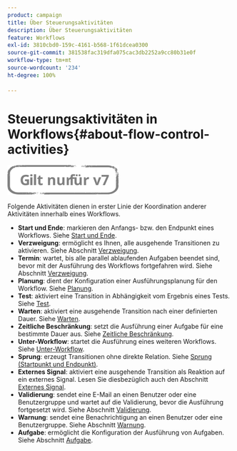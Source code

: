 ```yaml
---
product: campaign
title: Über Steuerungsaktivitäten
description: Über Steuerungsaktivitäten
feature: Workflows
exl-id: 3810cbd0-159c-4161-b568-1f61dcea0300
source-git-commit: 381538fac319dfa075cac3db2252a9cc80b31e0f
workflow-type: tm+mt
source-wordcount: '234'
ht-degree: 100%

---
```


# Steuerungsaktivitäten in Workflows{#about-flow-control-activities}

![](../../assets/v7-only.svg)

Folgende Aktivitäten dienen in erster Linie der Koordination anderer Aktivitäten innerhalb eines Workflows.

* **Start und Ende**: markieren den Anfangs- bzw. den Endpunkt eines Workflows. Siehe [Start und Ende](start-and-end.md).
* **Verzweigung**: ermöglicht es Ihnen, alle ausgehende Transitionen zu aktivieren. Siehe Abschnitt [Verzweigung](fork.md).
* **Termin**: wartet, bis alle parallel ablaufenden Aufgaben beendet sind, bevor mit der Ausführung des Workflows fortgefahren wird. Siehe Abschnitt [Verzweigung](fork.md).
* **Planung**: dient der Konfiguration einer Ausführungsplanung für den Workflow. Siehe [Planung](scheduler.md).
* **Test**: aktiviert eine Transition in Abhängigkeit vom Ergebnis eines Tests. Siehe [Test](test.md).
* **Warten**: aktiviert eine ausgehende Transition nach einer definierten Dauer. Siehe [Warten](wait.md).
* **Zeitliche Beschränkung**: setzt die Ausführung einer Aufgabe für eine bestimmte Dauer aus. Siehe [Zeitliche Beschränkung](time-constraint.md).
* **Unter-Workflow**: startet die Ausführung eines weiteren Workflows. Siehe [Unter-Workflow](sub-workflow.md).
* **Sprung**: erzeugt Transitionen ohne direkte Relation. Siehe [Sprung (Startpunkt und Endpunkt)](jump--start-point-and-end-point-.md).
* **Externes Signal**: aktiviert eine ausgehende Transition als Reaktion auf ein externes Signal. Lesen Sie diesbezüglich auch den Abschnitt [Externes Signal](external-signal.md).
* **Validierung**: sendet eine E-Mail an einen Benutzer oder eine Benutzergruppe und wartet auf die Validierung, bevor die Ausführung fortgesetzt wird. Siehe Abschnitt [Validierung](approval.md).
* **Warnung**: sendet eine Benachrichtigung an einen Benutzer oder eine Benutzergruppe. Siehe Abschnitt [Warnung](alert.md).
* **Aufgabe**: ermöglicht die Konfiguration der Ausführung von Aufgaben. Siehe Abschnitt [Aufgabe](task.md).
